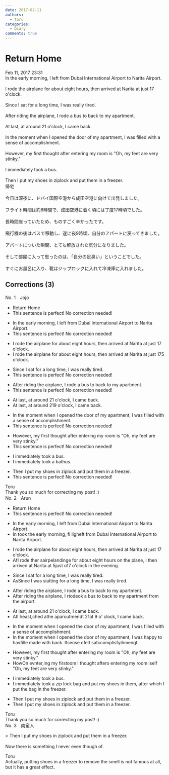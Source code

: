 ```yaml
---
date: 2017-02-11
authors:
  - toru
categories:
  - Diary
comments: true
---
```


# Return Home
<div class="date">Feb 11, 2017 23:31</div>
<div id="post"><div id="body_show_ori">
In the early morning, I left from Dubai International Airport to Narita Airport.<br/><br/>I rode the airplane for about eight hours, then arrived at Narita at just 17 o'clock.<br/><br/>Since I sat for a long time, I was really tired.<br/><br/>After riding the airplane, I rode a bus to back to my apartment.<br/><br/>At last, at around 21 o'clock, I came back.<br/><br/>In the moment when I opened the door of my apartment, I was filled with a sense of accomplishment.<br/><br/>However, my first thought after entering my room is "Oh, my feet are very stinky."<br/><br/>I immediately took a bus.<br/><br/>Then I put my shoes in ziplock and put them in a freezer.
</div></div>

<!-- more -->

<div id="post_ja"><div id="body_show_mo">
帰宅<br/><br/>今日は深夜に、ドバイ国際空港から成田空港に向けて出発しました。<br/><br/>フライト時間は約8時間で、成田空港に着く頃には丁度17時頃でした。<br/><br/>長時間座っていたため、ものすごく辛かったです。<br/><br/>飛行機の後はバスで移動し、遂に夜9時頃、自分のアパートに戻ってきました。<br/><br/>アパートについた瞬間、とても解放された気分になりました。<br/><br/>そして部屋に入って思ったのは、「自分の足臭い」ということでした。<br/><br/>すぐにお風呂に入り、靴はジップロックに入れて冷凍庫に入れました。
</div></div>

## Corrections (3)
<div id="block"><div class="first_name"> No. 1　<span class="just_name">Jojo</span></div><div id="block2">
<ul class="correction_field">
<li class="incorrect">Return Home</li>
<li class="corrected perfect">This sentence is perfect! No correction needed!</li>
</ul>
<ul class="correction_field">
<li class="incorrect">In the early morning, I left from Dubai International Airport to Narita Airport.</li>
<li class="corrected perfect">This sentence is perfect! No correction needed!</li>
</ul>
<ul class="correction_field">
<li class="incorrect">I rode the airplane for about eight hours, then arrived at Narita at just 17 o'clock.</li>
<li class="corrected correct">
I rode the airplane for about eight hours, then arrived at Narita at just <span class="f_gray"><span class="sline">17</span></span><span class="f_red">5</span> o'clock.
</li>
</ul>
<ul class="correction_field">
<li class="incorrect">Since I sat for a long time, I was really tired.</li>
<li class="corrected perfect">This sentence is perfect! No correction needed!</li>
</ul>
<ul class="correction_field">
<li class="incorrect">After riding the airplane, I rode a bus to back to my apartment.</li>
<li class="corrected perfect">This sentence is perfect! No correction needed!</li>
</ul>
<ul class="correction_field">
<li class="incorrect">At last, at around 21 o'clock, I came back.</li>
<li class="corrected correct">
At last, at around <span class="f_gray"><span class="sline">21</span></span><span class="f_red">9</span> o'clock, I came back.
</li>
</ul>
<ul class="correction_field">
<li class="incorrect">In the moment when I opened the door of my apartment, I was filled with a sense of accomplishment.</li>
<li class="corrected perfect">This sentence is perfect! No correction needed!</li>
</ul>
<ul class="correction_field">
<li class="incorrect">However, my first thought after entering my room is "Oh, my feet are very stinky."</li>
<li class="corrected perfect">This sentence is perfect! No correction needed!</li>
</ul>
<ul class="correction_field">
<li class="incorrect">I immediately took a bus.</li>
<li class="corrected correct">
I immediately took a b<span class="f_red">ath</span><span class="f_gray"><span class="sline">us</span></span>.
</li>
</ul>
<ul class="correction_field">
<li class="incorrect">Then I put my shoes in ziplock and put them in a freezer.</li>
<li class="corrected perfect">This sentence is perfect! No correction needed!</li>
</ul>
</div><div class="name"><span class="just_name">Toru</span><br>
Thank you so much for correcting my post! :)
</div>
</div>
<div id="block"><div class="first_name"> No. 2　<span class="just_name">Arun</span></div><div id="block2">
<ul class="correction_field">
<li class="incorrect">Return Home</li>
<li class="corrected perfect">This sentence is perfect! No correction needed!</li>
</ul>
<ul class="correction_field">
<li class="incorrect">In the early morning, I left from Dubai International Airport to Narita Airport.</li>
<li class="corrected correct">
I<span class="f_gray"><span class="sline">n</span></span> t<span class="f_red">ook t</span>he early morning<span class="f_gray"><span class="sline">,</span></span> <span class="f_red">f</span><span class="f_gray"><span class="sline">I </span></span>l<span class="f_red">igh</span><span class="f_gray"><span class="sline">ef</span></span>t from Dubai International Airport to Narita Airport.
</li>
</ul>
<ul class="correction_field">
<li class="incorrect">I rode the airplane for about eight hours, then arrived at Narita at just 17 o'clock.</li>
<li class="corrected correct">
<span class="f_red">Af</span><span class="f_gray"><span class="sline">I rode </span></span>t<span class="f_gray"><span class="sline">h</span></span>e<span class="f_red">r</span> <span class="f_red">s</span><span class="f_gray"><span class="sline">air</span></span>p<span class="f_red">e</span><span class="f_gray"><span class="sline">la</span></span>n<span class="f_red">ding</span><span class="f_gray"><span class="sline">e</span></span> <span class="f_gray"><span class="sline">for </span></span>about eight hours<span class="f_red"> on the plane</span>, <span class="f_red"> I </span>then arrived at Narita at <span class="f_red">5</span><span class="f_gray"><span class="sline">just</span></span> <span class="f_red">o</span><span class="f_gray"><span class="sline">17</span></span> <span class="f_gray"><span class="sline">o'</span></span>clock<span class="f_red"> in the evening</span>.
</li>
</ul>
<ul class="correction_field">
<li class="incorrect">Since I sat for a long time, I was really tired.</li>
<li class="corrected correct">
<span class="f_red">As</span><span class="f_gray"><span class="sline">Since</span></span> I <span class="f_red">wa</span>s<span class="f_red"> si</span><span class="f_gray"><span class="sline">a</span></span>t<span class="f_red">ting</span> for a long time, I was really tired.
</li>
</ul>
<ul class="correction_field">
<li class="incorrect">After riding the airplane, I rode a bus to back to my apartment.</li>
<li class="corrected correct">
<span class="f_gray"><span class="sline">After</span></span> <span class="f_gray"><span class="sline">riding the airplane, </span></span>I <span class="f_gray"><span class="sline">r</span></span><span class="f_red">t</span>o<span class="f_gray"><span class="sline">de</span></span><span class="f_red">ok</span> a bus to back to my apartment<span class="f_red"> from the airport</span>.
</li>
</ul>
<ul class="correction_field">
<li class="incorrect">At last, at around 21 o'clock, I came back.</li>
<li class="corrected correct">
<span class="f_gray"><span class="sline">At</span></span><span class="f_red">I</span> <span class="f_gray"><span class="sline">l</span></span><span class="f_red">re</span>a<span class="f_gray"><span class="sline">st,</span></span><span class="f_red">ched</span> <span class="f_gray"><span class="sline">a</span></span>t<span class="f_red">he</span> a<span class="f_red">pa</span>r<span class="f_gray"><span class="sline">ou</span></span><span class="f_red">tme</span>n<span class="f_gray"><span class="sline">d</span></span><span class="f_red">t</span> <span class="f_gray"><span class="sline">21</span></span><span class="f_red">at</span> <span class="f_red">9 </span>o<span class="f_gray"><span class="sline">'</span></span><span class="f_red"> </span>clock<span class="f_gray"><span class="sline">, I came back</span></span>.
</li>
</ul>
<ul class="correction_field">
<li class="incorrect">In the moment when I opened the door of my apartment, I was filled with a sense of accomplishment.</li>
<li class="corrected correct">
In the moment when I opened the door of my apartment, I was <span class="f_red">happy to hav</span><span class="f_gray"><span class="sline">fill</span></span>e<span class="f_red"> ma</span>d<span class="f_red">e</span> <span class="f_gray"><span class="sline">w</span></span>it<span class="f_gray"><span class="sline">h</span></span> <span class="f_red">b</span>a<span class="f_red">ck.</span> <span class="f_red">It</span><span class="f_gray"><span class="sline">sense</span></span> <span class="f_gray"><span class="sline">o</span></span>f<span class="f_red">elt</span> <span class="f_red">s</span>a<span class="f_red">t</span><span class="f_gray"><span class="sline">ccompl</span></span>is<span class="f_red">fyi</span><span class="f_gray"><span class="sline">hme</span></span>n<span class="f_red">g</span><span class="f_gray"><span class="sline">t</span></span>.
</li>
</ul>
<ul class="correction_field">
<li class="incorrect">However, my first thought after entering my room is "Oh, my feet are very stinky."</li>
<li class="corrected correct">
<span class="f_gray"><span class="sline">How</span></span><span class="f_red">On </span>e<span class="f_gray"><span class="sline">v</span></span><span class="f_red">nt</span>er<span class="f_gray"><span class="sline">,</span></span><span class="f_red">ing</span> my <span class="f_gray"><span class="sline">fi</span></span>r<span class="f_gray"><span class="sline">st</span></span><span class="f_red">oom</span> <span class="f_red">I </span>thought <span class="f_gray"><span class="sline">af</span></span>t<span class="f_gray"><span class="sline">er</span></span><span class="f_red">o</span> <span class="f_gray"><span class="sline">entering </span></span>my <span class="f_gray"><span class="sline">room i</span></span>s<span class="f_red">elf</span> "Oh, my feet are very stinky."
</li>
</ul>
<ul class="correction_field">
<li class="incorrect">I immediately took a bus.</li>
<li class="corrected correct">
I immediately took a <span class="f_red">zip lock </span>b<span class="f_red">ag and p</span>u<span class="f_red">t my </span>s<span class="f_red">hoes in them, after which I put the bag in the freezer</span>.
</li>
</ul>
<ul class="correction_field">
<li class="incorrect">Then I put my shoes in ziplock and put them in a freezer.</li>
<li class="corrected correct">
<span class="f_gray"><span class="sline">Then I put my shoes in ziplock and put them in a freezer.</span></span>
</li>
</ul>
</div><div class="name"><span class="just_name">Toru</span><br>
Thank you so much for correcting my post! :)
</div>
</div>
<div id="block"><div class="first_name"> No. 3　<span class="just_name">南蛮人</span></div><div id="block2">
<p class="comment_small">
 &gt; Then I put my shoes in ziplock and put them in a freezer.
 <br/>
 <br/>
 Now there is something I never even though of.
</p>

</div><div class="name"><span class="just_name">Toru</span><br>
Actually, putting shoes in a freezer to remove the smell is not famous at all, but it has a great effect.
</div>
</div>
